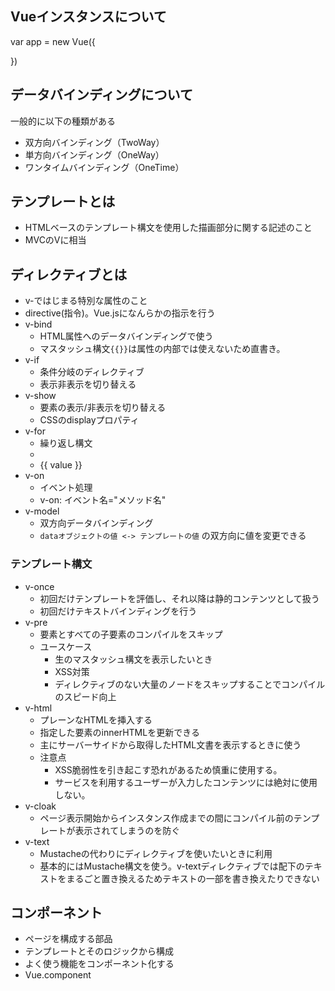 
## Vueインスタンスについて
var app = new Vue({

})

## データバインディングについて

一般的に以下の種類がある

- 双方向バインディング（TwoWay）
- 単方向バインディング（OneWay）
- ワンタイムバインディング（OneTime）

## テンプレートとは
- HTMLベースのテンプレート構文を使用した描画部分に関する記述のこと
- MVCのVに相当

## ディレクティブとは
- v-ではじまる特別な属性のこと
- directive(指令)。Vue.jsになんらかの指示を行う
- v-bind
    - HTML属性へのデータバインディングで使う
    - マスタッシュ構文`{{}}`は属性の内部では使えないため直書き。
- v-if
    - 条件分岐のディレクティブ
    - 表示非表示を切り替える 
- v-show
    - 要素の表示/非表示を切り替える
    - CSSのdisplayプロパティ
- v-for
    - 繰り返し構文 
    - <li v-for="value in values">{{ value }}</li>
- v-on
    - イベント処理
    - v-on: イベント名="メソッド名"
- v-model
    - 双方向データバインディング
    - `dataオブジェクトの値 <-> テンプレートの値` の双方向に値を変更できる

### テンプレート構文
- v-once
    - 初回だけテンプレートを評価し、それ以降は静的コンテンツとして扱う
    - 初回だけテキストバインディングを行う
- v-pre
    - 要素とすべての子要素のコンパイルをスキップ
    - ユースケース
        - 生のマスタッシュ構文を表示したいとき
        - XSS対策
        - ディレクティブのない大量のノードをスキップすることでコンパイルのスピード向上
- v-html
    - プレーンなHTMLを挿入する
    - 指定した要素のinnerHTMLを更新できる
    - 主にサーバーサイドから取得したHTML文書を表示するときに使う
    - 注意点
        - XSS脆弱性を引き起こす恐れがあるため慎重に使用する。
        - サービスを利用するユーザーが入力したコンテンツには絶対に使用しない。
- v-cloak
    - ページ表示開始からインスタンス作成までの間にコンパイル前のテンプレートが表示されてしまうのを防ぐ 
- v-text
    - Mustacheの代わりにディレクティブを使いたいときに利用
    - 基本的にはMustache構文を使う。v-textディレクティブでは配下のテキストをまるごと置き換えるためテキストの一部を書き換えたりできない


## コンポーネント
- ページを構成する部品
- テンプレートとそのロジックから構成
- よく使う機能をコンポーネント化する
- Vue.component

